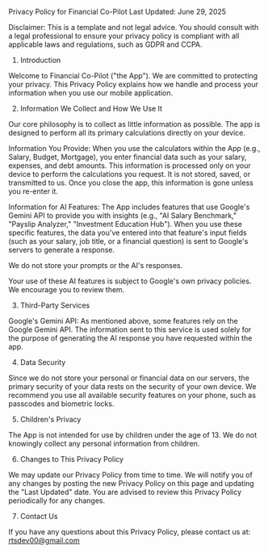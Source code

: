 Privacy Policy for Financial Co-Pilot
Last Updated: June 29, 2025

Disclaimer: This is a template and not legal advice. You should consult with a legal professional to ensure your privacy policy is compliant with all applicable laws and regulations, such as GDPR and CCPA.

1. Introduction

Welcome to Financial Co-Pilot ("the App"). We are committed to protecting your privacy. This Privacy Policy explains how we handle and process your information when you use our mobile application.

2. Information We Collect and How We Use It

Our core philosophy is to collect as little information as possible. The app is designed to perform all its primary calculations directly on your device.

Information You Provide: When you use the calculators within the App (e.g., Salary, Budget, Mortgage), you enter financial data such as your salary, expenses, and debt amounts. This information is processed only on your device to perform the calculations you request. It is not stored, saved, or transmitted to us. Once you close the app, this information is gone unless you re-enter it.

Information for AI Features: The App includes features that use Google's Gemini API to provide you with insights (e.g., "AI Salary Benchmark," "Payslip Analyzer," "Investment Education Hub"). When you use these specific features, the data you've entered into that feature's input fields (such as your salary, job title, or a financial question) is sent to Google's servers to generate a response.

We do not store your prompts or the AI's responses.

Your use of these AI features is subject to Google's own privacy policies. We encourage you to review them.

3. Third-Party Services

Google's Gemini API: As mentioned above, some features rely on the Google Gemini API. The information sent to this service is used solely for the purpose of generating the AI response you have requested within the app.

4. Data Security

Since we do not store your personal or financial data on our servers, the primary security of your data rests on the security of your own device. We recommend you use all available security features on your phone, such as passcodes and biometric locks.

5. Children's Privacy

The App is not intended for use by children under the age of 13. We do not knowingly collect any personal information from children.

6. Changes to This Privacy Policy

We may update our Privacy Policy from time to time. We will notify you of any changes by posting the new Privacy Policy on this page and updating the "Last Updated" date. You are advised to review this Privacy Policy periodically for any changes.

7. Contact Us

If you have any questions about this Privacy Policy, please contact us at:
rtsdev00@gmail.com


















